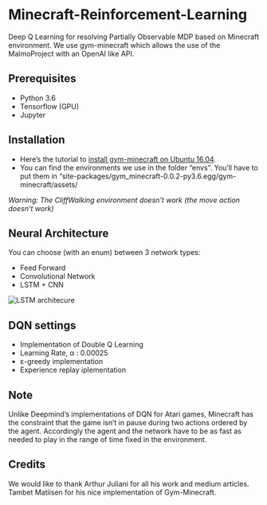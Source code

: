 # Minecraft-Reinforcement-Learning
Deep Q Learning for resolving Partially Observable MDP based on Minecraft environment.
We use gym-minecraft which allows the use of the MalmoProject with an OpenAI like API.

## Prerequisites
- Python 3.6
- Tensorflow (GPU)
- Jupyter

## Installation
- Here’s the tutorial to [install gym-minecraft on Ubuntu 16.04](https://github.com/vincentberaud/Minecraft-Reinforcement-Learning/blob/master/Gym-Minecraft_Installation.ipynb).
- You can find the environments we use in the folder “envs”. You’ll have to put them in “site-packages/gym_minecraft-0.0.2-py3.6.egg/gym-minecraft/assets/

*Warning: The CliffWalking environment doesn’t work (the move action doesn’t work)*

## Neural Architecture
You can choose (with an enum) between 3 network types:
- Feed Forward
- Convolutional Network
- LSTM + CNN

![LSTM architecure](https://raw.githubusercontent.com/vincentberaud/Minecraft-Reinforcement-Learning/master/LSTM_Architecture.jpg)

## DQN settings
- Implementation of Double Q Learning
- Learning Rate, α : 0.00025
- ε-greedy implementation
- Experience replay iplementation

## Note
Unlike Deepmind’s implementations of DQN for Atari games, Minecraft has the constraint that the game isn’t in pause during two actions ordered by the agent. Accordingly the agent and the network have to be as fast as needed to play in the range of time fixed in the environment.

## Credits
We would like to thank Arthur Juliani for all his work and medium articles. Tambet Matiisen for his nice implementation of Gym-Minecraft. 

